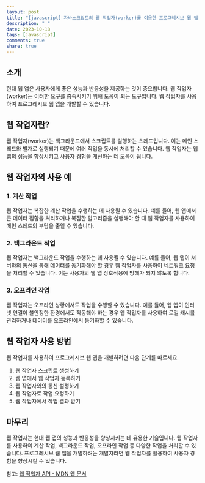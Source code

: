 ```yaml
---
layout: post
title: "[javascript] 자바스크립트의 웹 작업자(worker)를 이용한 프로그레시브 웹 앱 개발"
description: " "
date: 2023-10-18
tags: [javascript]
comments: true
share: true
---
```


## 소개
현대 웹 앱은 사용자에게 좋은 성능과 반응성을 제공하는 것이 중요합니다. 웹 작업자(worker)는 이러한 요구를 충족시키기 위해 도움이 되는 도구입니다. 웹 작업자를 사용하여 프로그레시브 웹 앱을 개발할 수 있습니다.

## 웹 작업자란?
웹 작업자(worker)는 백그라운드에서 스크립트를 실행하는 스레드입니다. 이는 메인 스레드와 별개로 실행되기 때문에 여러 작업을 동시에 처리할 수 있습니다. 웹 작업자는 웹 앱의 성능을 향상시키고 사용자 경험을 개선하는 데 도움이 됩니다.

## 웹 작업자의 사용 예
### 1. 계산 작업
웹 작업자는 복잡한 계산 작업을 수행하는 데 사용될 수 있습니다. 예를 들어, 웹 앱에서 큰 데이터 집합을 처리하거나 복잡한 알고리즘을 실행해야 할 때 웹 작업자를 사용하여 메인 스레드의 부담을 줄일 수 있습니다.

### 2. 백그라운드 작업
웹 작업자는 백그라운드 작업을 수행하는 데 사용될 수 있습니다. 예를 들어, 웹 앱이 서버와의 통신을 통해 데이터를 동기화해야 할 경우 웹 작업자를 사용하여 네트워크 요청을 처리할 수 있습니다. 이는 사용자의 웹 앱 상호작용에 방해가 되지 않도록 합니다.

### 3. 오프라인 작업
웹 작업자는 오프라인 상황에서도 작업을 수행할 수 있습니다. 예를 들어, 웹 앱이 인터넷 연결이 불안정한 환경에서도 작동해야 하는 경우 웹 작업자를 사용하여 로컬 캐시를 관리하거나 데이터를 오프라인에서 동기화할 수 있습니다.

## 웹 작업자 사용 방법
웹 작업자를 사용하여 프로그레시브 웹 앱을 개발하려면 다음 단계를 따르세요.

1. 웹 작업자 스크립트 생성하기
2. 웹 앱에서 웹 작업자 등록하기
3. 웹 작업자와의 통신 설정하기
4. 웹 작업자로 작업 요청하기
5. 웹 작업자에서 작업 결과 받기

## 마무리
웹 작업자는 현대 웹 앱의 성능과 반응성을 향상시키는 데 유용한 기술입니다. 웹 작업자를 사용하여 계산 작업, 백그라운드 작업, 오프라인 작업 등 다양한 작업을 처리할 수 있습니다. 프로그레시브 웹 앱을 개발하려는 개발자라면 웹 작업자를 활용하여 사용자 경험을 향상시킬 수 있습니다.

참고: [웹 작업자 API - MDN 웹 문서](https://developer.mozilla.org/ko/docs/Web/API/Web_Workers_API)